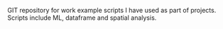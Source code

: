 GIT repository for work example scripts I have used as part of projects. Scripts include ML, dataframe and spatial analysis. 
